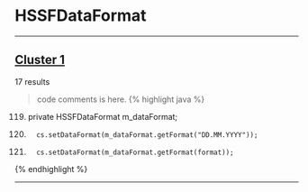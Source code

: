 # HSSFDataFormat

***

## [Cluster 1](./1)
17 results
> code comments is here.
{% highlight java %}
119. private HSSFDataFormat m_dataFormat;
234.       cs.setDataFormat(m_dataFormat.getFormat("DD.MM.YYYY"));
239.       cs.setDataFormat(m_dataFormat.getFormat(format));
{% endhighlight %}

***

